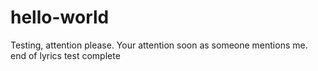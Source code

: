 # hello-world
Testing, attention please. 
Your attention soon as someone mentions me. 
end of lyrics
test complete
